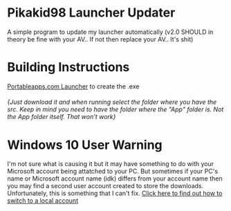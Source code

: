 # Pikakid98 Launcher Updater
A simple program to update my launcher automatically (v2.0 SHOULD in theory be fine with your AV.. If not then replace your AV.. It's shit)

# Building Instructions

[Portableapps.com Launcher](https://portableapps.com/apps/development/portableapps.com_launcher)
to create the .exe
###### {Just download it and when running select the folder where you have the src. Keep in mind you need to have the folder where the "App" folder is. Not the App folder itself. That won't work}

# Windows 10 User Warning

I'm not sure what is causing it but it may have something to do with your Microsoft account being attatched to your PC. But sometimes if your PC's name or Microsoft account name (idk) differs from your account name then you may find a second user account created to store the downloads. Unfortunately, this is something that I can't fix. [Click here to find out how to switch to a local account](https://support.microsoft.com/en-us/windows/switch-your-windows-10-device-to-a-local-account-eb7e78a9-88ee-9bc3-8f06-831b56e339fd)
